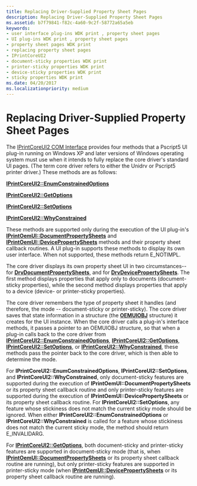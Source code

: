 ```yaml
---
title: Replacing Driver-Supplied Property Sheet Pages
description: Replacing Driver-Supplied Property Sheet Pages
ms.assetid: b7f79841-f82c-4a60-9c2f-58772a65a5eb
keywords:
- user interface plug-ins WDK print , property sheet pages
- UI plug-ins WDK print , property sheet pages
- property sheet pages WDK print
- replacing property sheet pages
- IPrintCoreUI2
- document-sticky properties WDK print
- printer-sticky properties WDK print
- device-sticky properties WDK print
- sticky properties WDK print
ms.date: 04/20/2017
ms.localizationpriority: medium
---
```


# Replacing Driver-Supplied Property Sheet Pages





The [IPrintCoreUI2 COM Interface](iprintcoreui2-com-interface.md) provides four methods that a Pscript5 UI plug-in running on Windows XP and later versions of Windows operating system must use when it intends to fully replace the core driver's standard UI pages. (The term core driver refers to either the Unidrv or Pscript5 printer driver.) These methods are as follows:

[**IPrintCoreUI2::EnumConstrainedOptions**](https://docs.microsoft.com/windows-hardware/drivers/ddi/content/prcomoem/nf-prcomoem-iprintcoreui2-enumconstrainedoptions)

[**IPrintCoreUI2::GetOptions**](https://docs.microsoft.com/windows-hardware/drivers/ddi/content/prcomoem/nf-prcomoem-iprintcoreui2-getoptions)

[**IPrintCoreUI2::SetOptions**](https://docs.microsoft.com/windows-hardware/drivers/ddi/content/prcomoem/nf-prcomoem-iprintcoreui2-setoptions)

[**IPrintCoreUI2::WhyConstrained**](https://docs.microsoft.com/windows-hardware/drivers/ddi/content/prcomoem/nf-prcomoem-iprintcoreui2-whyconstrained)

These methods are supported only during the execution of the UI plug-in's [**IPrintOemUI::DocumentPropertySheets**](https://docs.microsoft.com/windows-hardware/drivers/ddi/content/prcomoem/nf-prcomoem-iprintoemui-documentpropertysheets) and [**IPrintOemUI::DevicePropertySheets**](https://docs.microsoft.com/windows-hardware/drivers/ddi/content/prcomoem/nf-prcomoem-iprintoemui-devicepropertysheets) methods and their property sheet callback routines. A UI plug-in supports these methods to display its own user interface. When not supported, these methods return E\_NOTIMPL.

The core driver displays its own property sheet UI in two circumstances--for [**DrvDocumentPropertySheets**](https://docs.microsoft.com/windows-hardware/drivers/ddi/content/winddiui/nf-winddiui-drvdocumentpropertysheets), and for [**DrvDevicePropertySheets**](https://docs.microsoft.com/windows-hardware/drivers/ddi/content/winddiui/nf-winddiui-drvdevicepropertysheets). The first method displays properties that apply only to documents (document-sticky properties), while the second method displays properties that apply to a device (device- or printer-sticky properties).

The core driver remembers the type of property sheet it handles (and therefore, the mode -- document-sticky or printer-sticky). The core driver saves that state information in a structure (the [**OEMUIOBJ**](https://docs.microsoft.com/windows-hardware/drivers/ddi/content/printoem/ns-printoem-_oemuiobj) structure) it creates for the UI instance. When the core driver calls a plug-in's interface methods, it passes a pointer to an OEMUIOBJ structure, so that when a plug-in calls back to the core driver from [**IPrintCoreUI2::EnumConstrainedOptions**](https://docs.microsoft.com/windows-hardware/drivers/ddi/content/prcomoem/nf-prcomoem-iprintcoreui2-enumconstrainedoptions), [**IPrintCoreUI2::GetOptions**](https://docs.microsoft.com/windows-hardware/drivers/ddi/content/prcomoem/nf-prcomoem-iprintcoreui2-getoptions), [**IPrintCoreUI2::SetOptions**](https://docs.microsoft.com/windows-hardware/drivers/ddi/content/prcomoem/nf-prcomoem-iprintcoreui2-setoptions), or [**IPrintCoreUI2::WhyConstrained**](https://docs.microsoft.com/windows-hardware/drivers/ddi/content/prcomoem/nf-prcomoem-iprintcoreui2-whyconstrained), these methods pass the pointer back to the core driver, which is then able to determine the mode.

For **IPrintCoreUI2::EnumConstrainedOptions**, **IPrintCoreUI2::SetOptions**, and **IPrintCoreUI2::WhyConstrained**, only document-sticky features are supported during the execution of **IPrintOemUI::DocumentPropertySheets** or its property sheet callback routine and only printer-sticky features are supported during the execution of **IPrintOemUI::DevicePropertySheets** or its property sheet callback routine. For **IPrintCoreUI2::SetOptions**, any feature whose stickiness does not match the current sticky mode should be ignored. When either **IPrintCoreUI2::EnumConstrainedOptions** or **IPrintCoreUI2::WhyConstrained** is called for a feature whose stickiness does not match the current sticky mode, the method should return E\_INVALIDARG.

For [**IPrintCoreUI2::GetOptions**](https://docs.microsoft.com/windows-hardware/drivers/ddi/content/prcomoem/nf-prcomoem-iprintcoreui2-getoptions), both document-sticky and printer-sticky features are supported in document-sticky mode (that is, when [**IPrintOemUI::DocumentPropertySheets**](https://docs.microsoft.com/windows-hardware/drivers/ddi/content/prcomoem/nf-prcomoem-iprintoemui-documentpropertysheets) or its property sheet callback routine are running), but only printer-sticky features are supported in printer-sticky mode (when [**IPrintOemUI::DevicePropertySheets**](https://docs.microsoft.com/windows-hardware/drivers/ddi/content/prcomoem/nf-prcomoem-iprintoemui-devicepropertysheets) or its property sheet callback routine are running).

 

 




